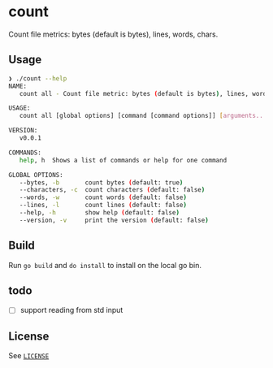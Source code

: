 # count

Count file metrics: bytes (default is bytes), lines, words, chars.

## Usage

```bash
❯ ./count --help
NAME:
   count all - Count file metric: bytes (default is bytes), lines, words, chars.

USAGE:
   count all [global options] [command [command options]] [arguments...]

VERSION:
   v0.0.1

COMMANDS:
   help, h  Shows a list of commands or help for one command

GLOBAL OPTIONS:
   --bytes, -b       count bytes (default: true)
   --characters, -c  count characters (default: false)
   --words, -w       count words (default: false)
   --lines, -l       count lines (default: false)
   --help, -h        show help (default: false)
   --version, -v     print the version (default: false)
```

## Build

Run `go build` and `do install` to install on the local go bin.

## todo

- [ ] support reading from std input

## License

See [`LICENSE`](./LICENSE)
